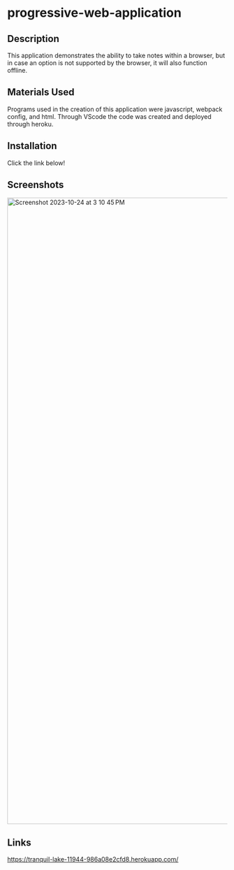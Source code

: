 # progressive-web-application
## Description
This application demonstrates the ability to take notes within a browser, but in case an option is not supported by the browser, it will also function offline. 

## Materials Used
Programs used in the creation of this application were javascript, webpack config, and html. Through VScode the code was created and deployed through heroku. 

## Installation 
Click the link below!

## Screenshots 
<img width="1433" alt="Screenshot 2023-10-24 at 3 10 45 PM" src="https://github.com/alliedeaver/progressive-web-application/assets/141384805/7f558ae4-7093-48bb-a030-8a8e85266758">


## Links

https://tranquil-lake-11944-986a08e2cfd8.herokuapp.com/

